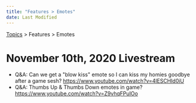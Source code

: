```yaml
---
title: "Features > Emotes"
date: Last Modified
---
```

[Topics](../../topics.md) > Features > Emotes

# November 10th, 2020 Livestream
* Q&A: Can we get a "blow kiss" emote so I can kiss my homies goodbye after a game sesh? https://www.youtube.com/watch?v=4lESCHId0iU
* Q&A: Thumbs Up & Thumbs Down emotes in game? https://www.youtube.com/watch?v=Z9vhqFPuIOo
